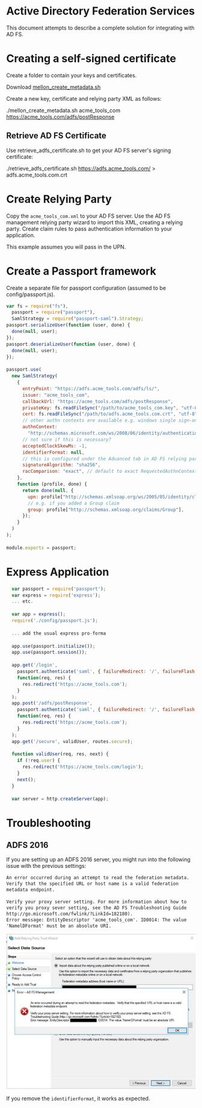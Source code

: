 # Active Directory Federation Services

This document attempts to describe a complete solution for integrating with AD FS.

# Creating a self-signed certificate

Create a folder to contain your keys and certificates.

Download [mellon_create_metadata.sh](https://github.com/UNINETT/mod_auth_mellon/blob/master/mellon_create_metadata.sh)

Create a new key, certificate and relying party XML as follows:

./mellon_create_metadata.sh acme_tools_com https://acme_tools.com/adfs/postResponse

## Retrieve AD FS Certificate

Use retrieve_adfs_certificate.sh to get your AD FS server's signing certificate:

./retrieve_adfs_certificate.sh https://adfs.acme_tools.com/ > adfs.acme_tools.com.crt

# Create Relying Party

Copy the `acme_tools_com.xml` to your AD FS server. Use the AD FS management relying party wizard to import this XML, creating a relying party. Create claim rules to pass authentication information to your application.

This example assumes you will pass in the UPN.

# Create a Passport framework

Create a separate file for passport configuration (assumed to be config/passport.js).

```javascript
var fs = require("fs"),
  passport = require("passport"),
  SamlStrategy = require("passport-saml").Strategy;
passport.serializeUser(function (user, done) {
  done(null, user);
});
passport.deserializeUser(function (user, done) {
  done(null, user);
});

passport.use(
  new SamlStrategy(
    {
      entryPoint: "https://adfs.acme_tools.com/adfs/ls/",
      issuer: "acme_tools_com",
      callbackUrl: "https://acme_tools.com/adfs/postResponse",
      privateKey: fs.readFileSync("/path/to/acme_tools_com.key", "utf-8"),
      cert: fs.readFileSync("/path/to/adfs.acme_tools.com.crt", "utf-8"),
      // other authn contexts are available e.g. windows single sign-on
      authnContext:
        "http://schemas.microsoft.com/ws/2008/06/identity/authenticationmethod/password",
      // not sure if this is necessary?
      acceptedClockSkewMs: -1,
      identifierFormat: null,
      // this is configured under the Advanced tab in AD FS relying party
      signatureAlgorithm: "sha256",
      racComparison: "exact", // default to exact RequestedAuthnContext Comparison Type
    },
    function (profile, done) {
      return done(null, {
        upn: profile["http://schemas.xmlsoap.org/ws/2005/05/identity/claims/upn"],
        // e.g. if you added a Group claim
        group: profile["http://schemas.xmlsoap.org/claims/Group"],
      });
    }
  )
);

module.exports = passport;
```

# Express Application

```javascript
  var passport = require('passport');
  var express = require('express');
  ... etc.

  var app = express();
  require('./config/passport.js');

  ... add the usual express pro-forma

  app.use(passport.initialize());
  app.use(passport.session());

  app.get('/login',
    passport.authenticate('saml', { failureRedirect: '/', failureFlash: true }),
    function(req, res) {
      res.redirect('https://acme_tools.com');
    }
  );
  app.post('/adfs/postResponse',
    passport.authenticate('saml', { failureRedirect: '/', failureFlash: true }),
    function(req, res) {
      res.redirect('https://acme_tools.com');
    }
  );
  app.get('/secure', validUser, routes.secure);

  function validUser(req, res, next) {
    if (!req.user) {
      res.redirect('https://acme_tools.com/login');
    }
    next();
  }

  var server = http.createServer(app);
```

# Troubleshooting

## ADFS 2016

If you are setting up an ADFS 2016 server, you might run into the following issue with the previous settings:

```
An error occurred during an attempt to read the federation metadata. Verify that the specified URL or host name is a valid federation metadata endpoint.

Verify your proxy server setting. For more information about how to verify you proxy sever setting, see the AD FS Troubleshooting Guide http://go.microsoft.com/fwlink/?LinkId=182180).
Error message: EntityDescriptor 'acme_tools_com'. ID0014: The value 'NamelDFormat' must be an absolute URI.
```

![NamelDFormat Error Popup](./NameIDFormatError.jpg)

If you remove the `identifierFormat`, it works as expected.
